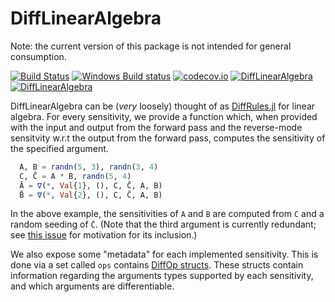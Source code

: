 # DiffLinearAlgebra
Note: the current version of this package is not intended for general consumption.

[![Build Status](https://travis-ci.org/invenia/DiffLinearAlgebra.jl.svg?branch=master)](https://travis-ci.org/invenia/DiffLinearAlgebra.jl) [![Windows Build status](https://ci.appveyor.com/api/projects/status/g0gun5dxbkt631am/branch/master?svg=true)](https://ci.appveyor.com/project/invenia/difflinearalgebra-jl/branch/master) [![codecov.io](http://codecov.io/github/invenia/DiffLinearAlgebra.jl/coverage.svg?branch=master)](http://codecov.io/github/invenia/DiffLinearAlgebra.jl?branch=master) [![DiffLinearAlgebra](http://pkg.julialang.org/badges/DiffLinearAlgebra_0.6.svg)](http://pkg.julialang.org/detail/DiffLinearAlgebra) [![DiffLinearAlgebra](http://pkg.julialang.org/badges/DiffLinearAlgebra_0.7.svg)](http://pkg.julialang.org/detail/DiffLinearAlgebra)

DiffLinearAlgebra can be (_very_ loosely) thought of as [DiffRules.jl](https://github.com/JuliaDiff/DiffRules.jl) for linear algebra. For every sensitivity, we provide a function which, when provided with the input and output from the forward pass and the reverse-mode sensitvity w.r.t the output from the forward pass, computes the sensitivity of the specified argument.

```julia
  A, B = randn(5, 3), randn(3, 4)
  C, C̄ = A * B, randn(5, 4)
  Ā = ∇(*, Val{1}, (), C, C̄, A, B)
  B̄ = ∇(*, Val{2}, (), C, C̄, A, B)
```

In the above example, the sensitivities of `A` and `B` are computed from `C` and a random seeding of `C̄`. (Note that the third argument is currently redundant; see [this issue](https://github.com/invenia/DiffLinearAlgebra.jl/issues/1) for motivation for its inclusion.)

We also expose some "metadata" for each implemented sensitivity. This is done via a set called `ops` contains [DiffOp structs](https://github.com/invenia/DiffLinearAlgebra.jl/blob/master/src/util.jl#L9). These structs contain information regarding the arguments types supported by each sensitivity, and which arguments are differentiable.

